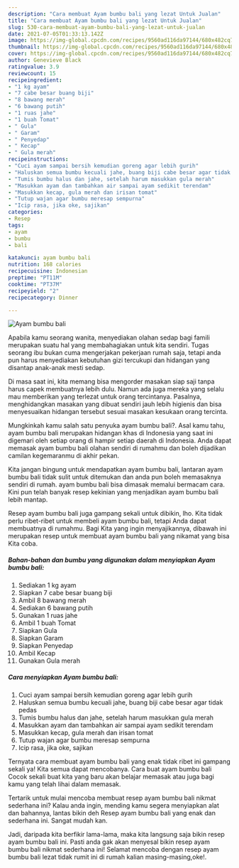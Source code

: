 ```yaml
---
description: "Cara membuat Ayam bumbu bali yang lezat Untuk Jualan"
title: "Cara membuat Ayam bumbu bali yang lezat Untuk Jualan"
slug: 530-cara-membuat-ayam-bumbu-bali-yang-lezat-untuk-jualan
date: 2021-07-05T01:33:13.142Z
image: https://img-global.cpcdn.com/recipes/9560ad116da97144/680x482cq70/ayam-bumbu-bali-foto-resep-utama.jpg
thumbnail: https://img-global.cpcdn.com/recipes/9560ad116da97144/680x482cq70/ayam-bumbu-bali-foto-resep-utama.jpg
cover: https://img-global.cpcdn.com/recipes/9560ad116da97144/680x482cq70/ayam-bumbu-bali-foto-resep-utama.jpg
author: Genevieve Black
ratingvalue: 3.9
reviewcount: 15
recipeingredient:
- "1 kg ayam"
- "7 cabe besar buang biji"
- "8 bawang merah"
- "6 bawang putih"
- "1 ruas jahe"
- "1 buah Tomat"
- " Gula"
- " Garam"
- " Penyedap"
- " Kecap"
- " Gula merah"
recipeinstructions:
- "Cuci ayam sampai bersih kemudian goreng agar lebih gurih"
- "Haluskan semua bumbu kecuali jahe, buang biji cabe besar agar tidak pedas"
- "Tumis bumbu halus dan jahe, setelah harum masukkan gula merah"
- "Masukkan ayam dan tambahkan air sampai ayam sedikit terendam"
- "Masukkan kecap, gula merah dan irisan tomat"
- "Tutup wajan agar bumbu meresap sempurna"
- "Icip rasa, jika oke, sajikan"
categories:
- Resep
tags:
- ayam
- bumbu
- bali

katakunci: ayam bumbu bali 
nutrition: 168 calories
recipecuisine: Indonesian
preptime: "PT11M"
cooktime: "PT37M"
recipeyield: "2"
recipecategory: Dinner

---
```



![Ayam bumbu bali](https://img-global.cpcdn.com/recipes/9560ad116da97144/680x482cq70/ayam-bumbu-bali-foto-resep-utama.jpg)

Apabila kamu seorang wanita, menyediakan olahan sedap bagi famili merupakan suatu hal yang membahagiakan untuk kita sendiri. Tugas seorang ibu bukan cuma mengerjakan pekerjaan rumah saja, tetapi anda pun harus menyediakan kebutuhan gizi tercukupi dan hidangan yang disantap anak-anak mesti sedap.

Di masa  saat ini, kita memang bisa mengorder masakan siap saji tanpa harus capek membuatnya lebih dulu. Namun ada juga mereka yang selalu mau memberikan yang terlezat untuk orang tercintanya. Pasalnya, menghidangkan masakan yang dibuat sendiri jauh lebih higienis dan bisa menyesuaikan hidangan tersebut sesuai masakan kesukaan orang tercinta. 



Mungkinkah kamu salah satu penyuka ayam bumbu bali?. Asal kamu tahu, ayam bumbu bali merupakan hidangan khas di Indonesia yang saat ini digemari oleh setiap orang di hampir setiap daerah di Indonesia. Anda dapat memasak ayam bumbu bali olahan sendiri di rumahmu dan boleh dijadikan camilan kegemaranmu di akhir pekan.

Kita jangan bingung untuk mendapatkan ayam bumbu bali, lantaran ayam bumbu bali tidak sulit untuk ditemukan dan anda pun boleh memasaknya sendiri di rumah. ayam bumbu bali bisa dimasak memalui bermacam cara. Kini pun telah banyak resep kekinian yang menjadikan ayam bumbu bali lebih mantap.

Resep ayam bumbu bali juga gampang sekali untuk dibikin, lho. Kita tidak perlu ribet-ribet untuk membeli ayam bumbu bali, tetapi Anda dapat membuatnya di rumahmu. Bagi Kita yang ingin menyajikannya, dibawah ini merupakan resep untuk membuat ayam bumbu bali yang nikamat yang bisa Kita coba.

<!--inarticleads1-->

##### Bahan-bahan dan bumbu yang digunakan dalam menyiapkan Ayam bumbu bali:

1. Sediakan 1 kg ayam
1. Siapkan 7 cabe besar buang biji
1. Ambil 8 bawang merah
1. Sediakan 6 bawang putih
1. Gunakan 1 ruas jahe
1. Ambil 1 buah Tomat
1. Siapkan  Gula
1. Siapkan  Garam
1. Siapkan  Penyedap
1. Ambil  Kecap
1. Gunakan  Gula merah




<!--inarticleads2-->

##### Cara menyiapkan Ayam bumbu bali:

1. Cuci ayam sampai bersih kemudian goreng agar lebih gurih
1. Haluskan semua bumbu kecuali jahe, buang biji cabe besar agar tidak pedas
1. Tumis bumbu halus dan jahe, setelah harum masukkan gula merah
1. Masukkan ayam dan tambahkan air sampai ayam sedikit terendam
1. Masukkan kecap, gula merah dan irisan tomat
1. Tutup wajan agar bumbu meresap sempurna
1. Icip rasa, jika oke, sajikan




Ternyata cara membuat ayam bumbu bali yang enak tidak ribet ini gampang sekali ya! Kita semua dapat mencobanya. Cara buat ayam bumbu bali Cocok sekali buat kita yang baru akan belajar memasak atau juga bagi kamu yang telah lihai dalam memasak.

Tertarik untuk mulai mencoba membuat resep ayam bumbu bali nikmat sederhana ini? Kalau anda ingin, mending kamu segera menyiapkan alat dan bahannya, lantas bikin deh Resep ayam bumbu bali yang enak dan sederhana ini. Sangat mudah kan. 

Jadi, daripada kita berfikir lama-lama, maka kita langsung saja bikin resep ayam bumbu bali ini. Pasti anda gak akan menyesal bikin resep ayam bumbu bali nikmat sederhana ini! Selamat mencoba dengan resep ayam bumbu bali lezat tidak rumit ini di rumah kalian masing-masing,oke!.

